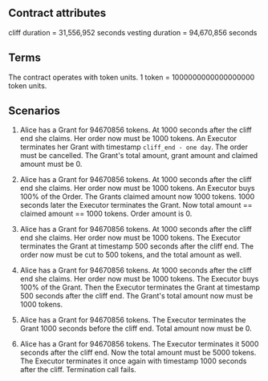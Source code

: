 ## Contract attributes
cliff duration = 31,556,952 seconds
vesting duration = 94,670,856 seconds

## Terms
The contract operates with token units.
1 token = 1000000000000000000 token units.

## Scenarios

1. Alice has a Grant for 94670856 tokens.
At 1000 seconds after the cliff end she claims.
Her order now must be 1000 tokens.
An Executor terminates her Grant with timestamp `cliff_end - one day`.
The order must be cancelled. The Grant's total amount, grant amount and claimed amount must be 0.

2. Alice has a Grant for 94670856 tokens.
At 1000 seconds after the cliff end she claims.
Her order now must be 1000 tokens.
An Executor buys 100% of the Order.
The Grants claimed amount now 1000 tokens.
1000 seconds later the Executor terminates the Grant.
Now total amount == claimed amount == 1000 tokens. Order amount is 0.

3. Alice has a Grant for 94670856 tokens.
At 1000 seconds after the cliff end she claims.
Her order now must be 1000 tokens.
The Executor terminates the Grant at timestamp 500 seconds after the cliff end.
The order now must be cut to 500 tokens, and the total amount as well.

4. Alice has a Grant for 94670856 tokens.
At 1000 seconds after the cliff end she claims.
Her order now must be 1000 tokens.
The Executor buys 100% of the Grant.
Then the Executor terminates the Grant at timestamp 500 seconds after the cliff end.
The Grant's total amount now must be 1000 tokens.

5. Alice has a Grant for 94670856 tokens.
The Executor terminates the Grant 1000 seconds before the cliff end.
Total amount now must be 0.

6. Alice has a Grant for 94670856 tokens.
The Executor terminates it 5000 seconds after the cliff end.
Now the total amount must be 5000 tokens.
The Executor terminates it once again with timestamp 1000 seconds after the cliff.
Termination call fails.
